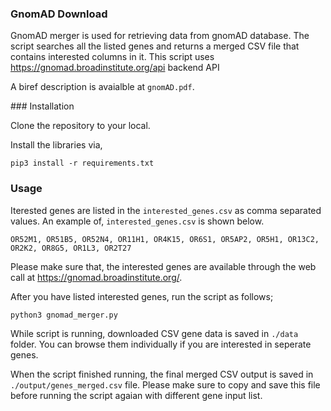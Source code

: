 ### GnomAD Download

GnomAD merger is used for retrieving data from gnomAD database. The script searches all the listed genes and returns a merged CSV file that contains interested columns in it. This script uses https://gnomad.broadinstitute.org/api backend API

A biref description is avaialble at `gnomAD.pdf`.

### Installation

Clone the repository to your local.

Install the libraries via,

`pip3 install -r requirements.txt`

### Usage

Iterested genes are listed in the `interested_genes.csv` as comma separated values. An example of, `interested_genes.csv` is shown below.

```
OR52M1, OR51B5, OR52N4, OR11H1, OR4K15, OR6S1, OR5AP2, OR5H1, OR13C2, OR2K2, OR8G5, OR1L3, OR2T27
```

Please make sure that, the interested genes are available through the web call at https://gnomad.broadinstitute.org/.

After you have listed interested genes, run the script as follows;

`python3 gnomad_merger.py`

While script is running, downloaded CSV gene data is saved in `./data` folder. You can browse them individually if you are interested in seperate genes.

When the script finished running, the final merged CSV output is saved in `./output/genes_merged.csv` file. Please make sure to copy and save this file before running the script agaian with different gene input list.
